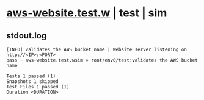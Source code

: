 # [aws-website.test.w](../../../../../../examples/tests/sdk_tests/website/aws-website.test.w) | test | sim

## stdout.log
```log
[INFO] validates the AWS bucket name | Website server listening on http://<IP>:<PORT>
pass ─ aws-website.test.wsim » root/env0/test:validates the AWS bucket name

Tests 1 passed (1)
Snapshots 1 skipped
Test Files 1 passed (1)
Duration <DURATION>
```

